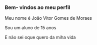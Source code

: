 ### Bem- vindos ao meu perfil 

Meu nome é João Vitor Gomes de Moraes

Sou um aluno de 15 anos 

E não sei oque quero da miha vida 
